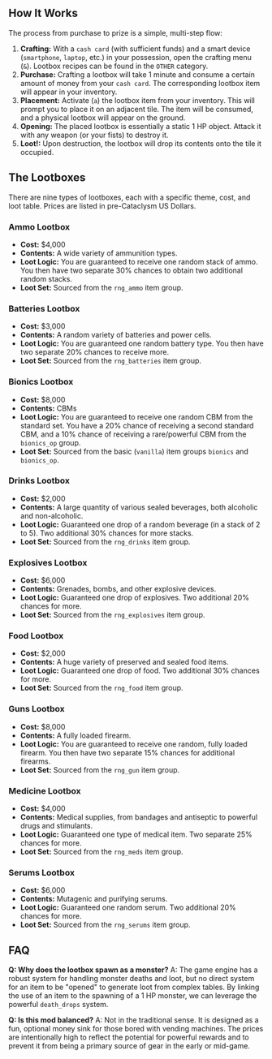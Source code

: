 ## How It Works

The process from purchase to prize is a simple, multi-step flow:

1. **Crafting:** With a `cash card` (with sufficient funds) and a smart device (`smartphone`, `laptop`, etc.) in your possession, open the crafting menu (`&`). Lootbox recipes can be found in the `OTHER` category.
2. **Purchase:** Crafting a lootbox will take 1 minute and consume a certain amount of money from your `cash card`. The corresponding lootbox item will appear in your inventory.
3. **Placement:** Activate (`a`) the lootbox item from your inventory. This will prompt you to place it on an adjacent tile. The item will be consumed, and a physical lootbox will appear on the ground.
4. **Opening:** The placed lootbox is essentially a static 1 HP object. Attack it with any weapon (or your fists) to destroy it.
5. **Loot!:** Upon destruction, the lootbox will drop its contents onto the tile it occupied.

## The Lootboxes

There are nine types of lootboxes, each with a specific theme, cost, and loot table. Prices are listed in pre-Cataclysm US Dollars.

### Ammo Lootbox
*   **Cost:** $4,000
*   **Contents:** A wide variety of ammunition types.
*   **Loot Logic:** You are guaranteed to receive one random stack of ammo. You then have two separate 30% chances to obtain two additional random stacks.
*   **Loot Set:** Sourced from the `rng_ammo` item group.

### Batteries Lootbox
*   **Cost:** $3,000
*   **Contents:** A random variety of batteries and power cells.
*   **Loot Logic:** You are guaranteed one random battery type. You then have two separate 20% chances to receive more.
*   **Loot Set:** Sourced from the `rng_batteries` item group.

### Bionics Lootbox
*   **Cost:** $8,000
*   **Contents:** CBMs
*   **Loot Logic:** You are guaranteed to receive one random CBM from the standard set. You have a 20% chance of receiving a second standard CBM, and a 10% chance of receiving a rare/powerful CBM from the `bionics_op` group.
*   **Loot Set:** Sourced from the basic (`vanilla`) item groups `bionics` and `bionics_op`.

### Drinks Lootbox
*   **Cost:** $2,000
*   **Contents:** A large quantity of various sealed beverages, both alcoholic and non-alcoholic.
*   **Loot Logic:** Guaranteed one drop of a random beverage (in a stack of 2 to 5). Two additional 30% chances for more stacks.
*   **Loot Set:** Sourced from the `rng_drinks` item group.

### Explosives Lootbox
*   **Cost:** $6,000
*   **Contents:** Grenades, bombs, and other explosive devices.
*   **Loot Logic:** Guaranteed one drop of explosives. Two additional 20% chances for more.
*   **Loot Set:** Sourced from the `rng_explosives` item group.

### Food Lootbox
*   **Cost:** $2,000
*   **Contents:** A huge variety of preserved and sealed food items.
*   **Loot Logic:** Guaranteed one drop of food. Two additional 30% chances for more.
*   **Loot Set:** Sourced from the `rng_food` item group.

### Guns Lootbox
*   **Cost:** $8,000
*   **Contents:** A fully loaded firearm.
*   **Loot Logic:** You are guaranteed to receive one random, fully loaded firearm. You then have two separate 15% chances for additional firearms.
*   **Loot Set:** Sourced from the `rng_gun` item group.

### Medicine Lootbox
*   **Cost:** $4,000
*   **Contents:** Medical supplies, from bandages and antiseptic to powerful drugs and stimulants.
*   **Loot Logic:** Guaranteed one type of medical item. Two separate 25% chances for more.
*   **Loot Set:** Sourced from the `rng_meds` item group.

### Serums Lootbox
*   **Cost:** $6,000
*   **Contents:** Mutagenic and purifying serums.
*   **Loot Logic:** Guaranteed one random serum. Two additional 20% chances for more.
*   **Loot Set:** Sourced from the `rng_serums` item group.

## FAQ

**Q: Why does the lootbox spawn as a monster?**
A: The game engine has a robust system for handling monster deaths and loot, but no direct system for an item to be "opened" to generate loot from complex tables. By linking the use of an item to the spawning of a 1 HP monster, we can leverage the powerful `death_drops` system.

**Q: Is this mod balanced?**
A: Not in the traditional sense. It is designed as a fun, optional money sink for those bored with vending machines. The prices are intentionally high to reflect the potential for powerful rewards and to prevent it from being a primary source of gear in the early or mid-game.
